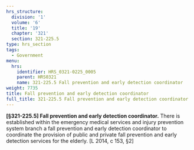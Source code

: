```yaml
---
hrs_structure:
  division: '1'
  volume: '6'
  title: '19'
  chapter: '321'
  section: 321-225.5
type: hrs_section
tags:
  - Government
menu:
  hrs:
    identifier: HRS_0321-0225_0005
    parent: HRS0321
    name: 321-225.5 Fall prevention and early detection coordinator
weight: 7735
title: Fall prevention and early detection coordinator
full_title: 321-225.5 Fall prevention and early detection coordinator
---
```

**[§321-225.5] Fall prevention and early detection coordinator.** There is established within the emergency medical services and injury prevention system branch a fall prevention and early detection coordinator to coordinate the provision of public and private fall prevention and early detection services for the elderly. [L 2014, c 153, §2]